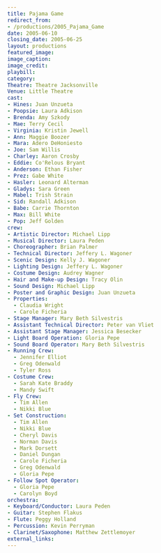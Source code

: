 ```yaml
---
title: Pajama Game
redirect_from:
- /productions/2005_Pajama_Game
date: 2005-06-10
closing_date: 2005-06-25
layout: productions
featured_image:
image_caption:
image_credit:
playbill:
category:
Theatre: Theatre Jacksonville
Venue: Little Theatre
cast:
- Hines: Juan Unzueta
- Poopsie: Laura Adkison
- Brenda: Amy Szkody
- Mae: Terry Cecil
- Virginia: Kristin Jewell
- Ann: Maggie Boozer
- Mara: Adero DeHoniesto
- Joe: Sam Willis
- Charley: Aaron Crosby
- Eddie: Co'Relous Bryant
- Anderson: Ethan Fisher
- Prez: Gabe White
- Hasler: Leonard Alterman
- Gladys: Sara Green
- Mabel: Trish Strain
- Sid: Randall Adkison
- Babe: Carrie Thornton
- Max: Bill White
- Pop: Jeff Golden
crew:
- Artistic Director: Michael Lipp
- Musical Director: Laura Peden
- Choreographer: Brian Palmer
- Technical Director: Jeffery L. Wagoner
- Scenic Design: Kelly J. Wagoner
- Lighting Design: Jeffery L. Wagoner
- Costume Design: Audrey Wagner
- Hair and Make-up Design: Tracy Olin
- Sound Design: Michael Lipp
- Poster and Graphic Design: Juan Unzueta
- Properties:
  - Claudia Wright
  - Carole Ficheria
- Stage Manager: Mary Beth Silvestris
- Assistant Technical Director: Peter van Vliet
- Assistant Stage Manager: Jessica Besecker
- Light Board Operation: Gloria Pepe
- Sound Board Operator: Mary Beth Silvestris
- Running Crew:
  - Jennifer Elliot
  - Greg Odenwald
  - Tyler Ross
- Costume Crew:
  - Sarah Kate Braddy
  - Mandy Swift
- Fly Crew:
  - Tim Allen
  - Nikki Blue
- Set Construction:
  - Tim Allen
  - Nikki Blue
  - Cheryl Davis
  - Norman Davis
  - Mark Dorsett
  - Daniel Dungan
  - Carole Ficheria
  - Greg Odenwald
  - Gloria Pepe
- Follow Spot Operator:
  - Gloria Pepe
  - Carolyn Boyd
orchestra:
- Keyboard/Conductor: Laura Peden
- Guitar: Stephen Flakus
- Flute: Peggy Holland
- Percussion: Kevin Perryman
- Clarinet/Saxophone: Matthew Zettlemoyer
external_links:
---
```


